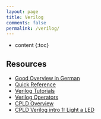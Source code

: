 ```yaml
---
layout: page
title: Verilog
comments: false
permalink: /verilog/
---
```


* content
{:toc}

## Resources

* [Good Overview in German](http://www.mikrocontroller.net/articles/Verilog)
* [Quick Reference](http://web.stanford.edu/class/ee183/handouts_win2003/VerilogQuickRef.pdf)
* [Verilog Tutorials](https://github.com/peepo/verilog_tutorials_BB)
* [Verilog Operators](http://www.asic-world.com/verilog/operators1.html)
* [CPLD Overview](http://dangerousprototypes.com/docs/CPLD:_Complex_programmable_logic_devices)
* [CPLD Verilog intro 1: Light a LED](http://dangerousprototypes.com/docs/CPLD_Verilog_intro_1:_Light_a_LED)

